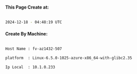 
   
#### This Page Create at:

```bash

2024-12-18 - 04:48:19 UTC

```

#### Create By Machine:

```bash

Host Name : fv-az1432-507

platform  : Linux-6.5.0-1025-azure-x86_64-with-glibc2.35

Ip Local  : 10.1.0.233

```

